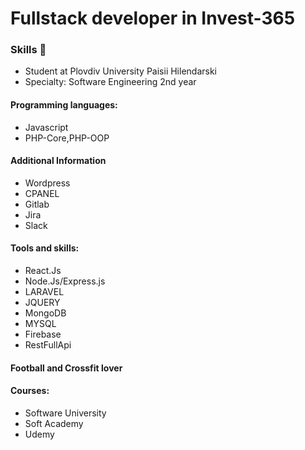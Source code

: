 # Fullstack developer in Invest-365
### Skills 👋
- Student at Plovdiv University Paisii Hilendarski
- Specialty: Software Engineering 2nd year
#### Programming languages: 
- Javascript
- PHP-Core,PHP-OOP
#### Additional Information
- Wordpress
- CPANEL
- Gitlab
- Jira
- Slack
#### Tools and skills:
- React.Js
- Node.Js/Express.js
- LARAVEL
- JQUERY
- MongoDB
- MYSQL
- Firebase
- RestFullApi
#### Football and Crossfit lover
#### Courses: 
- Software University 
- Soft Academy
- Udemy
